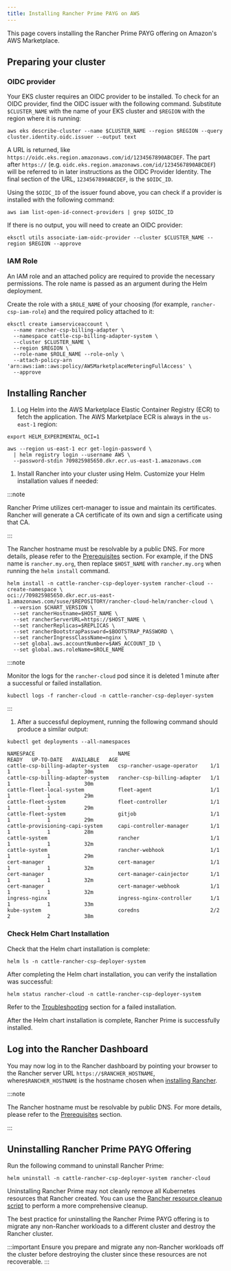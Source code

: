 ```yaml
---
title: Installing Rancher Prime PAYG on AWS
---
```


This page covers installing the Rancher Prime PAYG offering on Amazon's AWS Marketplace.

## Preparing your cluster

### OIDC provider

Your EKS cluster requires an OIDC provider to be installed. To check for an OIDC provider, find the OIDC issuer with the following command. Substitute `$CLUSTER_NAME` with the name of your EKS cluster and `$REGION` with the region where it is running:

```shell
aws eks describe-cluster --name $CLUSTER_NAME --region $REGION --query cluster.identity.oidc.issuer --output text
```

A URL is returned, like `https://oidc.eks.region.amazonaws.com/id/1234567890ABCDEF`. The part after `https://` (e.g. `oidc.eks.region.amazonaws.com/id/1234567890ABCDEF`) will be referred to in later instructions as the OIDC Provider Identity. The final section of the URL, `1234567890ABCDEF`, is the `$OIDC_ID`.

Using the `$OIDC_ID` of the issuer found above, you can check if a provider is installed with the following command:

```shell
aws iam list-open-id-connect-providers | grep $OIDC_ID
```

If there is no output, you will need to create an OIDC provider:

```shell
eksctl utils associate-iam-oidc-provider --cluster $CLUSTER_NAME --region $REGION --approve
```

### IAM Role

An IAM role and an attached policy are required to provide the necessary permissions. The role name is passed as an argument during the Helm deployment.

Create the role with a `$ROLE_NAME` of your choosing (for example, `rancher-csp-iam-role`) and the required policy attached to it:

```shell
eksctl create iamserviceaccount \
  --name rancher-csp-billing-adapter \
  --namespace cattle-csp-billing-adapter-system \
  --cluster $CLUSTER_NAME \
  --region $REGION \
  --role-name $ROLE_NAME --role-only \
  --attach-policy-arn 'arn:aws:iam::aws:policy/AWSMarketplaceMeteringFullAccess' \
  --approve
```

## Installing Rancher  

1. Log Helm into the AWS Marketplace Elastic Container Registry (ECR) to fetch the application. The AWS Marketplace ECR is always in the `us-east-1` region:

  ```shell
  export HELM_EXPERIMENTAL_OCI=1

  aws --region us-east-1 ecr get-login-password \
    | helm registry login --username AWS \
    --password-stdin 709825985650.dkr.ecr.us-east-1.amazonaws.com
  ```

1. Install Rancher into your cluster using Helm. Customize your Helm installation values if needed:

  :::note

  Rancher Prime utilizes cert-manager to issue and maintain its certificates. Rancher will generate a CA certificate of its own and sign a certificate using that CA.

  :::

  The Rancher hostname must be resolvable by a public DNS. For more details, please refer to the [Prerequisites](prerequisites.md) section. For example, if the DNS name is `rancher.my.org`, then replace `$HOST_NAME` with `rancher.my.org` when running the `helm install` command.

  ```shell
  helm install -n cattle-rancher-csp-deployer-system rancher-cloud --create-namespace \
  oci://709825985650.dkr.ecr.us-east-1.amazonaws.com/suse/$REPOSITORY/rancher-cloud-helm/rancher-cloud \
    --version $CHART_VERSION \
    --set rancherHostname=$HOST_NAME \
    --set rancherServerURL=https://$HOST_NAME \
    --set rancherReplicas=$REPLICAS \
    --set rancherBootstrapPassword=$BOOTSTRAP_PASSWORD \
    --set rancherIngressClassName=nginx \
    --set global.aws.accountNumber=$AWS_ACCOUNT_ID \
    --set global.aws.roleName=$ROLE_NAME
  ```

  :::note

  Monitor the logs for the `rancher-cloud` pod since it is deleted 1 minute after a successful or failed installation.

  ```shell
  kubectl logs -f rancher-cloud -n cattle-rancher-csp-deployer-system
  ```

  :::

1. After a successful deployment, running the following command should produce a similar output:

  ```shell
  kubectl get deployments --all-namespaces
  ```

  ```shell
  NAMESPACE                           NAME                          READY   UP-TO-DATE   AVAILABLE   AGE
  cattle-csp-billing-adapter-system   csp-rancher-usage-operator    1/1     1            1           30m
  cattle-csp-billing-adapter-system   rancher-csp-billing-adapter   1/1     1            1           30m
  cattle-fleet-local-system           fleet-agent                   1/1     1            1           29m
  cattle-fleet-system                 fleet-controller              1/1     1            1           29m
  cattle-fleet-system                 gitjob                        1/1     1            1           29m
  cattle-provisioning-capi-system     capi-controller-manager       1/1     1            1           28m
  cattle-system                       rancher                       1/1     1            1           32m
  cattle-system                       rancher-webhook               1/1     1            1           29m
  cert-manager                        cert-manager                  1/1     1            1           32m
  cert-manager                        cert-manager-cainjector       1/1     1            1           32m
  cert-manager                        cert-manager-webhook          1/1     1            1           32m
  ingress-nginx                       ingress-nginx-controller      1/1     1            1           33m
  kube-system                         coredns                       2/2     2            2           38m
  ```

### Check Helm Chart Installation

Check that the Helm chart installation is complete:

```shell
helm ls -n cattle-rancher-csp-deployer-system
```

After completing the Helm chart installation, you can verify the installation was successful:

```shell
helm status rancher-cloud -n cattle-rancher-csp-deployer-system
```

Refer to the [Troubleshooting](troubleshooting.md) section for a failed installation.

After the Helm chart installation is complete, Rancher Prime is successfully installed.

## Log into the Rancher Dashboard

You may now log in to the Rancher dashboard by pointing your browser to the Rancher server URL `https://$RANCHER_HOSTNAME`, where`$RANCHER_HOSTNAME` is the hostname chosen when [installing Rancher](#installing-rancher).

:::note

The Rancher hostname must be resolvable by public DNS. For more details, please refer to the [Prerequisites](prerequisites.md) section.

:::

## Uninstalling Rancher Prime PAYG Offering

Run the following command to uninstall Rancher Prime:

```shell
helm uninstall -n cattle-rancher-csp-deployer-system rancher-cloud
```

Uninstalling Rancher Prime may not cleanly remove all Kubernetes resources that Rancher created. You can use the [Rancher resource cleanup script](https://github.com/rancher/rancher-cleanup) to perform a more comprehensive cleanup.

The best practice for uninstalling the Rancher Prime PAYG offering is to migrate any non-Rancher workloads to a different cluster and destroy the Rancher cluster.

:::important
Ensure you prepare and migrate any non-Rancher workloads off the cluster before destroying the cluster since these resources are not recoverable.
:::
